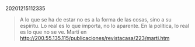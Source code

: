 20201215112335

> A lo que se ha de estar no es a la forma de las cosas, sino a su espíritu. Lo real es lo que importa, no lo aparente. En la política, lo real es lo que no se ve.
> Martí en http://200.55.135.115/publicaciones/revistacasa/223/marti.htm


